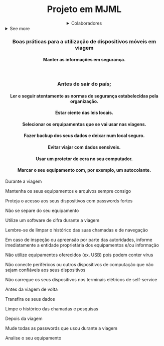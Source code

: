 <html>
<div align="center">
  <h1>Projeto em MJML</h1>
 </div>
 
  
 <div align="center">
   <details>
    <summary>Colaboradores</summary>
      * [Gabriel Veiga](https://github.com/impvster)
      * [Afonso Martins](https://github.com/AfonsoMartins12)
      * [Sajjan Poudel](https://github.com/sajjan-poudel-escola)
      * [Paulo Pinho](https://github.com/Paulo20042023)
</details>
    
  </div>
  
  <details>
  <summary>See more</summary>

  ###

  * [Styled Icons (Feather Icons)](https://styled-icons.js.org)
  * [Styled Media Query](https://github.com/morajabi/styled-media-query)
  * [Framer Motion](https://framer.com/motion/)
  * [HTML Prettify](https://github.com/Dmc0125/html-prettify)
  * [React Share](https://github.com/nygardk/react-share)
  * [Prismjs](https://prismjs.com)
  * [UUID](https://www.npmjs.com/package/uuid)

</details>
  

  
  <div align="center">
  <h3>Boas práticas para a utilização de dispositivos móveis em viagem</h3>
    <h4>Manter as informações em segurança.</h4>
   <br>
    <h3>Antes de sair do país;</h3>
    <h4>Ler e seguir atentamente as normas de segurança estabelecidas pela organização.</h4>
    <h4>Estar ciente das leis locais.</h4>
    <h4>Selecionar os erquipamentos que se vai usar nas viagens.</h4>
    <h4>Fazer backup dos seus dados e deixar num local seguro.</h4>
    <h4>Evitar viajar com dados sensiveis.</h4>
    <h4>Usar um protetor de ecra no seu computador.</h4>
    <h4>Marcar o seu equipamento com, por exemplo, um autocolante.</h4>
  </div>












Durante a viagem

Mantenha os seus equipamentos e arquivos sempre consigo

Proteja o acesso aos seus dispositivos com passwords fortes

Não se separe do seu equipamento

Utilize um software de cifra durante a viagem

Lembre-se de limpar o histórico das suas chamadas e de navegação

Em caso de inspeção ou apreensão por parte das autoridades, 
informe imediatamente a entidade proprietária dos equipamentos 
e/ou informação

Não utilize equipamentos oferecidos (ex. USB) pois podem conter 
vírus

Não conecte periféricos ou outros dispositivos de computação que 
não sejam confiáveis aos seus dispositivos

Não carregue os seus dispositivos nos terminais elétricos de self-service


Antes da viagem de volta

Transfira os seus dados

Limpe o histórico das chamadas e pesquisas


Depois da viagem

Mude todas as passwords que usou durante a viagem

Analise o seu equipamento
</html>



